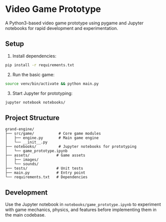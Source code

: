 # Video Game Prototype

A Python3-based video game prototype using pygame and Jupyter notebooks for rapid development and experimentation.

## Setup

1. Install dependencies:
```bash
pip install -r requirements.txt
```

2. Run the basic game:
```bash
source venv/bin/activate && python main.py
```

3. Start Jupyter for prototyping:
```bash
jupyter notebook notebooks/
```

## Project Structure

```
grand-engine/
├── src/game/           # Core game modules
│   ├── engine.py       # Main game engine
│   └── __init__.py
├── notebooks/          # Jupyter notebooks for prototyping
│   └── game_prototype.ipynb
├── assets/            # Game assets
│   ├── images/
│   └── sounds/
├── tests/             # Unit tests
├── main.py            # Entry point
└── requirements.txt   # Dependencies
```

## Development

Use the Jupyter notebook in `notebooks/game_prototype.ipynb` to experiment with game mechanics, physics, and features before implementing them in the main codebase.